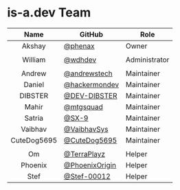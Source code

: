# is-a.dev Team
| Name | GitHub | Role |
|:-:|-|-|
| Akshay | [@phenax](https://github.com/phenax) | Owner |
|||
| William | [@wdhdev](https://github.com/wdhdev) | Administrator |
||
| Andrew | [@andrewstech](https://github.com/andrewstech) | Maintainer |
| Daniel | [@hackermondev](https://github.com/hackermondev) | Maintainer |
| DIBSTER | [@DEV-DIBSTER](https://github.com/DEV-DIBSTER) | Maintainer |
| Mahir | [@mtgsquad](https://github.com/mtgsquad) | Maintainer |
| Satria | [@SX-9](https://github.com/SX-9) | Maintainer |
| Vaibhav | [@VaibhavSys](https://github.com/VaibhavSys) | Maintainer |
| CuteDog5695 | [@CuteDog5695](https://github.com/CuteDog5695) | Maintainer |
||
| Om | [@TerraPlayz](https://github.com/TerraPlayz) | Helper |
| Phoenix | [@PhoenixOrigin](https://github.com/PhoenixOrigin) | Helper |
| Stef | [@Stef-00012](https://github.com/Stef-00012) | Helper |
